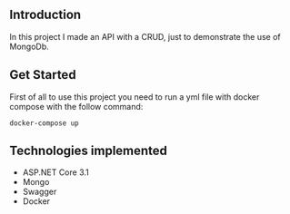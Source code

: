 ## Introduction

In this project I made an API with a CRUD, just to demonstrate the use of MongoDb.

## Get Started

First of all to use this project you need to run a yml file with docker compose with the follow command:

```
docker-compose up
```

## Technologies implemented

- ASP.NET Core 3.1 
- Mongo
- Swagger
- Docker
